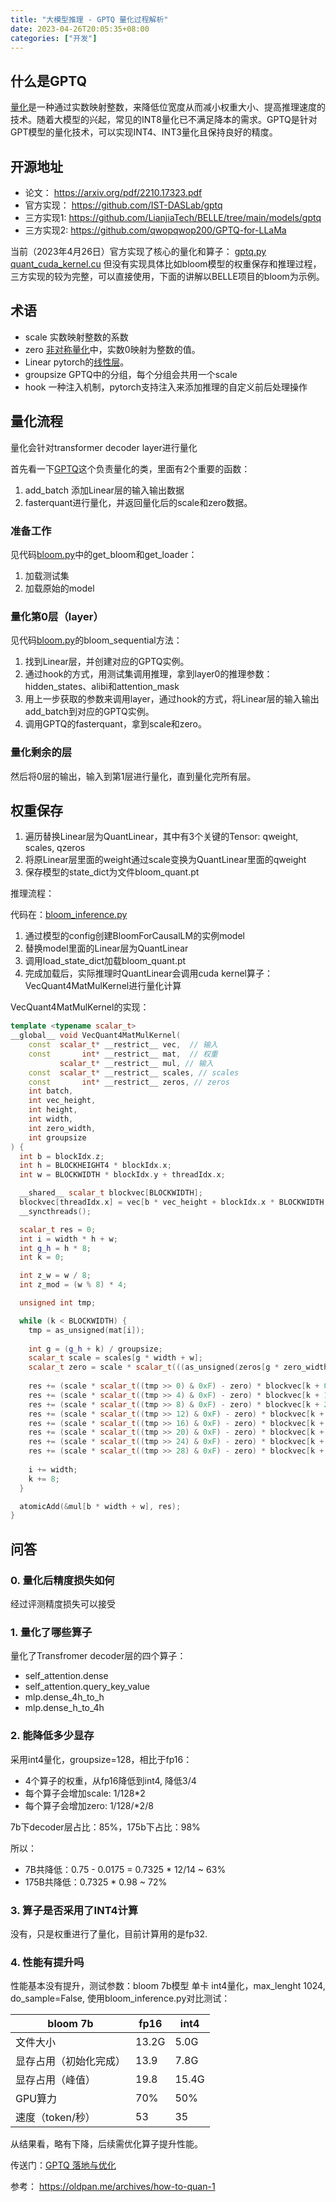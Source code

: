 ```yaml
---
title: "大模型推理 - GPTQ 量化过程解析"
date: 2023-04-26T20:05:35+08:00
categories: ["开发"]
---
```




## 什么是GPTQ

[量化][1]是一种通过实数映射整数，来降低位宽度从而减小权重大小、提高推理速度的技术。随着大模型的兴起，常见的INT8量化已不满足降本的需求。GPTQ是针对GPT模型的量化技术，可以实现INT4、INT3量化且保持良好的精度。

## 开源地址
* 论文： https://arxiv.org/pdf/2210.17323.pdf
* 官方实现： https://github.com/IST-DASLab/gptq
* 三方实现1:  https://github.com/LianjiaTech/BELLE/tree/main/models/gptq 
* 三方实现2: https://github.com/qwopqwop200/GPTQ-for-LLaMa

当前（2023年4月26日）官方实现了核心的量化和算子： [gptq.py](https://github.com/IST-DASLab/gptq/blob/main/gptq.py) [quant_cuda_kernel.cu](https://github.com/IST-DASLab/gptq/blob/main/quant_cuda_kernel.cu) 但没有实现具体比如bloom模型的权重保存和推理过程，三方实现的较为完整，可以直接使用，下面的讲解以BELLE项目的bloom为示例。

## 术语

* scale  实数映射整数的系数
* zero [非对称量化][3]中，实数0映射为整数的值。
* Linear pytorch的[线性层][4]。
* groupsize GPTQ中的分组，每个分组会共用一个scale
* hook 一种注入机制，pytorch支持注入来添加推理的自定义前后处理操作

## 量化流程
量化会针对transformer decoder layer进行量化

首先看一下[GPTQ][2]这个负责量化的类，里面有2个重要的函数：

1. add_batch 添加Linear层的输入输出数据
2. fasterquant进行量化，并返回量化后的scale和zero数据。

### 准备工作
见代码[bloom.py][5]中的get_bloom和get_loader：
1. 加载测试集
2. 加载原始的model

### 量化第0层（layer）
见代码[bloom.py][5]的bloom_sequential方法：
1. 找到Linear层，并创建对应的GPTQ实例。
2. 通过hook的方式，用测试集调用推理，拿到layer0的推理参数：hidden_states、alibi和attention_mask
3. 用上一步获取的参数来调用layer，通过hook的方式，将Linear层的输入输出add_batch到对应的GPTQ实例。
4. 调用GPTQ的fasterquant，拿到scale和zero。

### 量化剩余的层
然后将0层的输出，输入到第1层进行量化，直到量化完所有层。

## 权重保存
1. 遍历替换Linear层为QuantLinear，其中有3个关键的Tensor: qweight, scales, qzeros
2. 将原Linear层里面的weight通过scale变换为QuantLinear里面的qweight
3. 保存模型的state_dict为文件bloom_quant.pt

推理流程：

代码在：[bloom_inference.py][6]

1. 通过模型的config创建BloomForCausalLM的实例model
2. 替换model里面的Linear层为QuantLinear
3. 调用load_state_dict加载bloom_quant.pt
4. 完成加载后，实际推理时QuantLinear会调用cuda kernel算子：VecQuant4MatMulKernel进行量化计算

VecQuant4MatMulKernel的实现：

```cpp
template <typename scalar_t>
__global__ void VecQuant4MatMulKernel(
    const  scalar_t* __restrict__ vec,  // 输入
    const       int* __restrict__ mat,  // 权重
           scalar_t* __restrict__ mul, // 输入
    const  scalar_t* __restrict__ scales, // scales
    const       int* __restrict__ zeros, // zeros
    int batch,
    int vec_height,
    int height,
    int width,
    int zero_width,
    int groupsize
) {
  int b = blockIdx.z;
  int h = BLOCKHEIGHT4 * blockIdx.x;
  int w = BLOCKWIDTH * blockIdx.y + threadIdx.x;

  __shared__ scalar_t blockvec[BLOCKWIDTH];
  blockvec[threadIdx.x] = vec[b * vec_height + blockIdx.x * BLOCKWIDTH + threadIdx.x];
  __syncthreads();

  scalar_t res = 0;
  int i = width * h + w;
  int g_h = h * 8;
  int k = 0;

  int z_w = w / 8; 
  int z_mod = (w % 8) * 4;

  unsigned int tmp;

  while (k < BLOCKWIDTH) {
    tmp = as_unsigned(mat[i]);
	
    int g = (g_h + k) / groupsize;
    scalar_t scale = scales[g * width + w];
    scalar_t zero = scale * scalar_t(((as_unsigned(zeros[g * zero_width + z_w]) >> z_mod) & 0xF) + 1);
	
    res += (scale * scalar_t((tmp >> 0) & 0xF) - zero) * blockvec[k + 0];
    res += (scale * scalar_t((tmp >> 4) & 0xF) - zero) * blockvec[k + 1];
    res += (scale * scalar_t((tmp >> 8) & 0xF) - zero) * blockvec[k + 2];
    res += (scale * scalar_t((tmp >> 12) & 0xF) - zero) * blockvec[k + 3];
    res += (scale * scalar_t((tmp >> 16) & 0xF) - zero) * blockvec[k + 4];
    res += (scale * scalar_t((tmp >> 20) & 0xF) - zero) * blockvec[k + 5];
    res += (scale * scalar_t((tmp >> 24) & 0xF) - zero) * blockvec[k + 6];
    res += (scale * scalar_t((tmp >> 28) & 0xF) - zero) * blockvec[k + 7];
	
    i += width;
    k += 8;
  }

  atomicAdd(&mul[b * width + w], res);
}
```

## 问答

### 0. 量化后精度损失如何

经过评测精度损失可以接受


### 1. 量化了哪些算子
   
量化了Transfromer decoder层的四个算子：
* self_attention.dense
* self_attention.query_key_value
* mlp.dense_4h_to_h
* mlp.dense_h_to_4h

### 2. 能降低多少显存

采用int4量化，groupsize=128，相比于fp16：

* 4个算子的权重，从fp16降低到int4, 降低3/4
* 每个算子会增加scale:  1/128*2
* 每个算子会增加zero:  1/128/*2/8

 7b下decoder层占比：85%，175b下占比：98%

所以：
* 7B共降低：0.75 - 0.0175 = 0.7325 * 12/14 ~ 63%
* 175B共降低：0.7325 * 0.98 ~ 72%

### 3. 算子是否采用了INT4计算
      
  没有，只是权重进行了量化，目前计算用的是fp32.

### 4. 性能有提升吗

 性能基本没有提升，测试参数：bloom 7b模型 单卡 int4量化，max_lenght 1024, do_sample=False, 使用bloom_inference.py对比测试：


| bloom 7b	| fp16	| int4 |
| ------| ----- | --------- |
| 文件大小	| 13.2G | 	5.0G | 
| 显存占用（初始化完成）| 	13.9	| 7.8G | 
| 显存占用（峰值）| 	19.8	| 15.4G | 
| GPU算力	| 70%	| 50% | 
| 速度（token/秒）| 	53	| 35 | 

从结果看，略有下降，后续需优化算子提升性能。

传送门：[GPTQ 落地与优化][7]

[1]: https://huggingface.co/docs/optimum/concept_guides/quantization
[2]: https://github.com/LianjiaTech/BELLE/blob/main/models/gptq/gptq.py
[3]: https://intellabs.github.io/distiller/algo_quantization.html
[4]: https://pytorch.org/docs/stable/generated/torch.nn.Linear.html
[5]: https://github.com/LianjiaTech/BELLE/blob/main/models/gptq/bloom.py
[6]: https://github.com/LianjiaTech/BELLE/blob/main/models/gptq/bloom_inference.py
[7]: /blog/2023/06/19/gptq2


参考：
https://oldpan.me/archives/how-to-quan-1